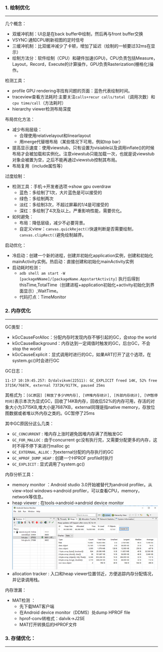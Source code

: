 ### 1. 绘制优化
---

几个概念：
* 双缓冲机制：UI总是在back buffer中绘制，然后再与front buffer交换
* VSYNC:通知CPU刷新视图的定时信号
* 三缓冲机制：比双缓冲减少了卡顿，增加了延迟（绘制的一帧要过32ms在显示）
* 绘制方法分：软件绘制（CPU）和硬件加速(GPU)，CPU负责包括Measure，Layout，Record，Execute的计算操作，GPU负责Rasterization(栅格化)操作。

检测工具：
* profile GPU rendering寻找有问题的页面：蓝色代表绘制时间。
* traceview查看方法耗时:主要关注`calls+recur calls/total`（调用次数）和`cpu time/call`（方法耗时）
* hierarchy viewer检测布局深度

布局优化方法：
* 减少布局层级：
    * 合理使用relativelayout和linearlayout
    * 用merge代替根布局（某些情况下可用，例如top bar）
* 提高显示速度：使用viewstub，只有设置为visiable以及调用inflate()的时候布局才会被加载和实例化。注意viewstub只能加载一次，也就是说viewstub对象会被置为空，之后不能再通过viewstub控制其布局。
* 布局复用（include属性等）

过度绘制：
* 检测工具：手机->开发者选项->show gpu overdraw
    * 蓝色：多绘制了1次，大片蓝色是可以接受的
    * 绿色：多绘制两次
    * 淡红：多绘制3次，不超过屏幕的1/4是可接受的
    * 深红：多绘制了4次及以上。严重影响性能，需要优化。
* 如何避免：
    * 布局：降低层级，减少不必要背景。
    * 自定义view：`canvas.quickReject()`快速判断是否需要绘制，`canvas.clipRect()`避免绘制越界。

启动优化：
* 冷启动：创建一个新的进程，创建并初始化application实例，创建和初始化mainActivity实例。热启动：直接创建和初始化mainActivity实例
* 启动耗时检测：
    * `adb shell am start -W [packageNName]/[packageName.AppstartActivity]` 执行后得到thisTime,TotalTime（创建进程+application初始化+activity初始化到界面显示）,WaitTime。
    * 代码打点：TimeMonitor

### 2. 内存优化
---

GC类型：
* kGcCauseForAlloc：分配内存时发现内存不够引起的GC，会stop the world
* kGcCauseBackground：内存达到一定阈值时触发的GC，后台GC，不会stop the world
* kGcCauseExplicit：显式调用时进行的GC，如果ART打开了这个选项，在system.gc()时会进行GC

GC日志：
```
11-17 10:19:45.257: D/dalvikvm(22511): GC_EXPLICIT freed 14K, 52% free 3715K/7687K, external 7372K/9177K, paused 25ms
```
其格式为：`[GC原因] [释放了多少VM内存], [VM堆内存统计], [外部内存统计], [VM暂停时间]`表示本次为显式GC，回收了14KB内存，回收后52%的内存可用，存活的对象大小为3715KB,堆大小是7687KB，external同理是指native memory，存放位图数据或者堆以外内存之类的。GC暂停了25ms

其中GC原因分这么几类：
* `GC_CONCURRENT` : 堆内存上涨时避免因堆内存满了而触发GC
* `GC_FOR_MALLOC` : 由于concurrent gc没有执行完，又需要分配更多的内存，这时不得不停下来进行malloc gc
* `GC_EXTERNAL_ALLOC` : 为external分配的内存执行的GC
* `GC_HPROF_DUMP_HEAP` : 创建一个HPROF profile时执行
* `GC_EXPLICIT` : 显式调用了system.gc()

内存分析工具：
* memory monitor ：Android studio 3.0开始被替代为android profiler。从view->tool windows->android profiler，可以查看CPU，memory，network等信息。
* heap viewer : 在tools->android->android device monitor
![](./heap_viewer.png)
* allocation tracker : 入口和heap viewer位置邻近，方便追踪内存分配情况，并记录调用栈。

内存泄漏：
* MAT检测 ：
    * 先下载MAT客户端
    * 在Android device monitor（DDMS）处dump HPROF file
    * hprof-conv转格式：dalvik->J2SE
    * MAT打开转换后的HPROF文件

### 3. 存储优化：
---

